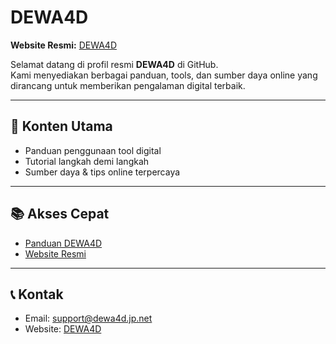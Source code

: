 # DEWA4D

**Website Resmi:** [DEWA4D](https://dewa4d.jp.net)

Selamat datang di profil resmi **DEWA4D** di GitHub.  
Kami menyediakan berbagai panduan, tools, dan sumber daya online yang dirancang untuk memberikan pengalaman digital terbaik.

---

## 🌟 Konten Utama
- Panduan penggunaan tool digital
- Tutorial langkah demi langkah
- Sumber daya & tips online terpercaya

---

## 📚 Akses Cepat
- [Panduan DEWA4D](https://github.com/dewa-4d/dewa4d.wiki)
- [Website Resmi](https://dewa4d.jp.net)

---

## 📞 Kontak
- Email: support@dewa4d.jp.net
- Website: [DEWA4D](https://dewa4d.jp.net)
